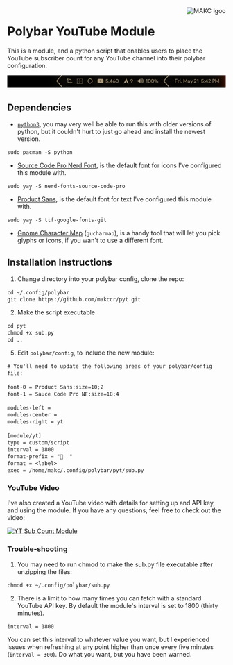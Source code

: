 <a href="https://makc.co">
    <img src="https://makccr.github.io/images/github-header.svg" alt="MAKC lgoo" title="MAKC" align="right" height="60" />
</a>

# Polybar YouTube Module
This is a module, and a python script that enables users to place the YouTube subscriber count for any YouTube channel into their polybar configuration. 

<p align="center">
<img src="https://github.com/makccr/pyt/blob/master/shot.png">
</p>

## Dependencies
* [``python3``](https://github.com/python), you may very well be able to run this with older versions of python, but it couldn't hurt to just go ahead and install the newest version.
```
sudo pacman -S python
```
* [Source Code Pro Nerd Font](https://github.com/ryanoasis/nerd-fonts), is the default font for icons I've configured this module with.
```
sudo yay -S nerd-fonts-source-code-pro
```
* [Product Sans](https://befonts.com/product-sans-font.html), is the default font for text I've configured this module with.
```
sudo yay -S ttf-google-fonts-git
```
* [Gnome Character Map](https://wiki.gnome.org/Apps/Gucharmap) (``gucharmap``), is a handy tool that will let you pick glyphs or icons, if you wan't to use a different font.

## Installation Instructions
1. Change directory into your polybar config, clone the repo:
```
cd ~/.config/polybar
git clone https://github.com/makccr/pyt.git
```
2. Make the script executable
```
cd pyt
chmod +x sub.py
cd ..
```
5. Edit ``polybar/config``, to include the new module: 
```
# You'll need to update the following areas of your polybar/config file:

font-0 = Product Sans:size=10;2
font-1 = Sauce Code Pro NF:size=18;4

modules-left = 
modules-center = 
modules-right = yt 

[module/yt]
type = custom/script
interval = 1800
format-prefix = "  "
format = <label>
exec = /home/makc/.config/polybar/pyt/sub.py
```

### YouTube Video
I've also created a YouTube video with details for setting up and API key, and using the module. If you have any questions, feel free to check out the video: 

[![YT Sub Count Module](https://img.youtube.com/vi/Cj-frgJj83M/maxresdefault.jpg)](https://youtu.be/Cj-frgJj83M )

### Trouble-shooting 
1. You may need to run chmod to make the sub.py file executable after unzipping the files: 
```
chmod +x ~/.config/polybar/sub.py
```
2. There is a limit to how many times you can fetch with a standard YouTube API key. By default the module's interval is set to 1800 (thirty minutes). 
```
interval = 1800
```
You can set this interval to whatever value you want, but I experienced issues when refreshing at any point higher than once every five minutes (``interval = 300``). Do what you want, but you have been warned.
